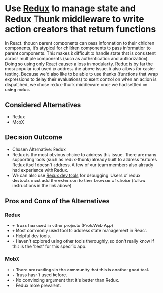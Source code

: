# Use [Redux](https://redux.js.org) to manage state and [Redux Thunk](https://github.com/gaearon/redux-thunk) middleware to write action creators that return functions

In React, though parent components can pass information to their children components, it's atypical for children components to pass information to parent components. This makes it difficult to handle state that is consistent across multiple components (such as authentication and authorization). Doing so using only React causes a loss in modularity.
Redux is by far the most popular tool used to address the above issue. It also allows for easier testing. Because we'd also like to be able to use thunks (functions that wrap expressions to delay their evaluations) to exert control on when an action is dispatched, we chose redux-thunk middleware once we had settled on using redux.

## Considered Alternatives

* Redux
* MobX

## Decision Outcome

* Chosen Alternative: Redux
* Redux is the most obvious choice to address this issue. There are many supporting tools (such as redux-thunk) already built to address features Redux itself doesn't address. A few of our team members also already had experience with Redux.
* We can also use [Redux dev tools](https://github.com/zalmoxisus/redux-devtools-extension) for debugging. Users of redux devtools must add the extension to their browser of choice (follow instructions in the link above).

## Pros and Cons of the Alternatives

### Redux

* `+` Truss has used in other projects (ProtoWeb App)
* `+` Most commonly used tool to address state management in React.
* `+` Helpful dev tools.
* `-` Haven't explored using other tools thoroughly, so don't really know if this is the 'best' for this specific app.

### MobX

* `+` There are rustlings in the community that this is another good tool.
* `-` Truss hasn't used before.
* `-` No convincing argument that it's better than Redux.
* `-` Redux more prevalent.
